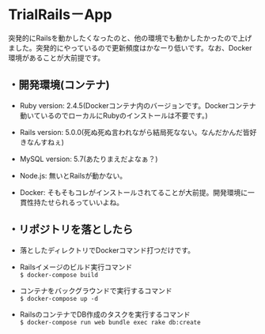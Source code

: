 # TrialRails－App

突発的にRailsを動かしたくなったのと、他の環境でも動かしたかったので上げました。突発的にやっているので更新頻度はかなーり低いです。なお、Docker環境があることが大前提です。

## ・開発環境(コンテナ)

* Ruby version: 2.4.5(Dockerコンテナ内のバージョンです。Dockerコンテナ動いているのでローカルにRubyのインストールは不要です。)

* Rails version: 5.0.0(死ぬ死ぬ言われながら結局死なない。なんだかんだ皆好きなんすねぇ)

* MySQL version: 5.7(あたりまえだよなぁ？)

* Node.js: 無いとRailsが動かない。

* Docker: そもそもコレがインストールされてることが大前提。開発環境に一貫性持たせられるっていいよね。

## ・リポジトリを落としたら

* 落としたディレクトリでDockerコマンド打つだけです。

* Railsイメージのビルド実行コマンド<br>
  ``$ docker-compose build``

* コンテナをバックグラウンドで実行するコマンド<br>
  `$ docker-compose up -d`
* RailsのコンテナでDB作成のタスクを実行するコマンド<br>
  `$ docker-compose run web bundle exec rake db:create`
